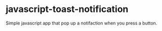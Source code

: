 # javascript-toast-notification

Simple javascript app that pop up a notifaction when you press a button.
